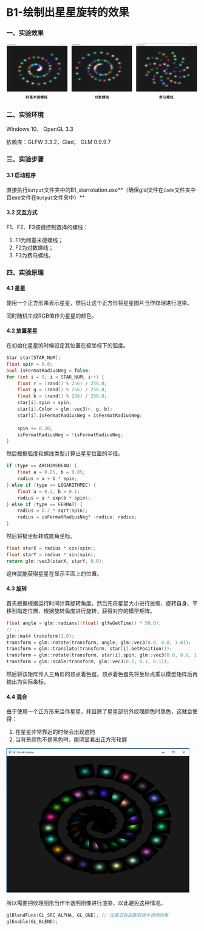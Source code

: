 # B1-绘制出星星旋转的效果

### 一、实验效果

![result](Report/result.png)



### 二、实验环境

Windows 10， OpenGL 3.3

依赖库：GLFW 3.3.2，Glad， GLM 0.9.9.7



### 三、实验步骤

#### 3.1 启动程序

直接执行``Output``文件夹中的B1_starrotation.exe**（确保glsl文件在``Code``文件夹中且exe文件在``Output``文件夹中）**

#### 3.2 交互方式

F1、F2、F3按键控制选择的螺线：

1. F1为阿基米德螺线；
2. F2为对数螺线；
3. F3为费马螺线。



### 四、实验原理

#### 4.1 星星

使用一个正方形来表示星星，然后让这个正方形将星星图片当作纹理进行渲染。

同时随机生成RGB值作为星星的颜色。

#### 4.2 放置星星

在初始化星星的时候设定其位置在极坐标下的弧度。

```c++
Star star[STAR_NUM];
float spin = 0.0;
bool isFermatRadiusNeg = false;
for (int i = 0; i < STAR_NUM; i++) {
    float r = (rand() % 256) / 256.0;
    float g = (rand() % 256) / 256.0;
    float b = (rand() % 256) / 256.0;
    star[i].spin = spin;
    star[i].Color = glm::vec3(r, g, b);
    star[i].isFermatRadiusNeg = isFermatRadiusNeg;

    spin += 0.30;
    isFermatRadiusNeg = !isFermatRadiusNeg;
}
```

然后根据弧度和螺线类型计算出星星位置的半径。

```c++
if (type == ARCHIMEDEAN) {
	float a = 0.05, b = 0.05;
	radius = a + b * spin;
} else if (type == LOGARITHMIC) {
	float a = 0.2, b = 0.1;
	radius = a * exp(b * spin);
} else if (type == FERMAT) {
	radius = 0.2 * sqrt(spin);
	radius = isFermatRadiusNeg? -radius: radius;
}
```

然后将极坐标转成直角坐标。

```c++
float starX = radius * cos(spin);
float starY = radius * sin(spin);
return glm::vec3(starX, starY, 0.0);
```

这样就能获得星星在显示平面上的位置。

#### 4.3 旋转

首先根据根据运行时间计算旋转角度。然后先将星星大小进行放缩、旋转自身、平移到指定位置、根据旋转角度进行旋转，获得对应的模型矩阵。

```c++
float angle = glm::radians((float) glfwGetTime() * 50.0);
// ...
glm::mat4 transform(1.0);
transform = glm::rotate(transform, angle, glm::vec3(0.0, 0.0, 1.0));
transform = glm::translate(transform, star[i].GetPosition());
transform = glm::rotate(transform, star[i].spin, glm::vec3(0.0, 0.0, 1.0));
transform = glm::scale(transform, glm::vec3(0.1, 0.1, 0.1));
```

然后将该矩阵传入三角形的顶点着色器。顶点着色器先将坐标点乘以模型矩阵后再输出为实际坐标。

#### 4.4 混合

由于使用一个正方形来当作星星，并且除了星星部份外纹理颜色时黑色，这就会使得：

1. 在星星非常靠近的时候会出现遮挡
2. 当背景颜色不是黑色时，能明显看出正方形轮廓

<img src="Report/no_blend.png" alt="未使用混合的情况" style="zoom:60%;" />

所以需要把纹理图形当作半透明图像进行渲染，以此避免这种情况。

```c++
glBlendFunc(GL_SRC_ALPHA, GL_ONE); // 设置混色函数取得半透明效果
glEnable(GL_BLEND);
```